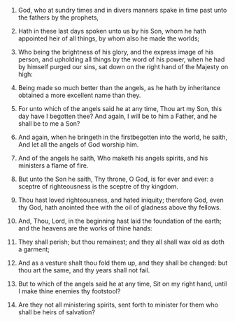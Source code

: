 1. God, who at sundry times and in divers manners spake in time past
unto the fathers by the prophets,

2. Hath in these last days spoken
unto us by his Son, whom he hath appointed heir of all things, by whom
also he made the worlds;

3. Who being the brightness of his glory,
and the express image of his person, and upholding all things by the
word of his power, when he had by himself purged our sins, sat down on
the right hand of the Majesty on high:

4. Being made so much better
than the angels, as he hath by inheritance obtained a more excellent
name than they.

5. For unto which of the angels said he at any time, Thou art my Son,
this day have I begotten thee? And again, I will be to him a Father,
and he shall be to me a Son?

6. And again, when he bringeth in the
firstbegotten into the world, he saith, And let all the angels of God
worship him.

7. And of the angels he saith, Who maketh his angels spirits, and his
ministers a flame of fire.

8. But unto the Son he saith, Thy throne, O God, is for ever and
ever: a sceptre of righteousness is the sceptre of thy kingdom.

9. Thou hast loved righteousness, and hated iniquity; therefore God,
even thy God, hath anointed thee with the oil of gladness above thy
fellows.

10. And, Thou, Lord, in the beginning hast laid the foundation of the
earth; and the heavens are the works of thine hands:

11. They shall
perish; but thou remainest; and they all shall wax old as doth a
garment;

12. And as a vesture shalt thou fold them up, and they shall
be changed: but thou art the same, and thy years shall not fail.

13. But to which of the angels said he at any time, Sit on my right
hand, until I make thine enemies thy footstool?

14. Are they not all
ministering spirits, sent forth to minister for them who shall be
heirs of salvation?